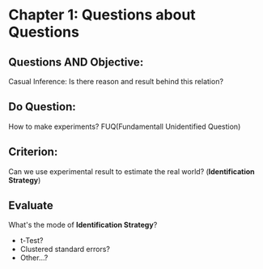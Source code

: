 # Chapter 1: Questions about Questions

## Questions AND Objective:

Casual Inference: Is there reason and result behind this relation?

## Do Question:

How to make experiments? FUQ(Fundamentall Unidentified Question)

## Criterion:

Can we use experimental result to estimate the real world? (**Identification Strategy**)

## Evaluate

What's the mode of **Identification Strategy**?

* t-Test?
* Clustered standard errors?
* Other...?







 